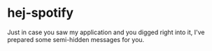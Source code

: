 # hej-spotify
Just in case you saw my application and you digged right into it, I've prepared some semi-hidden messages for you. 
